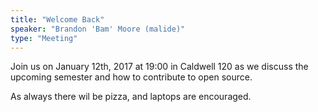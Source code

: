 ```yaml
---
title: "Welcome Back"
speaker: "Brandon 'Bam' Moore (malide)"
type: "Meeting"
---
```


Join us on January 12th, 2017 at 19:00 in Caldwell 120 as we discuss the upcoming semester and how to contribute to open source.

As always there wil be pizza, and laptops are encouraged.

<!-- generated by _helpers/newPost.rb -->
